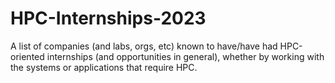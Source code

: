 # HPC-Internships-2023
A list of companies (and labs, orgs, etc) known to have/have had HPC-oriented internships (and opportunities in general), whether by working with the systems or applications that require HPC.
